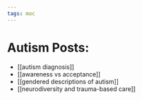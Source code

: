 ```yaml
---
tags: moc
---
```


# Autism Posts:
- [[autism diagnosis]]
- [[awareness vs acceptance]]
- [[gendered descriptions of autism]]
- [[neurodiversity and trauma-based care]]